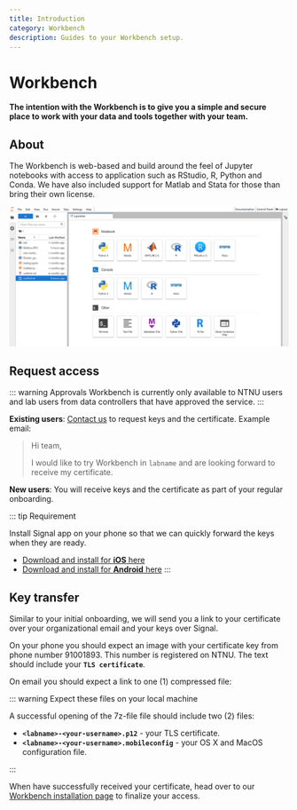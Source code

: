 ```yaml
---
title: Introduction
category: Workbench
description: Guides to your Workbench setup.
---
```


# Workbench

**The intention with the Workbench is to give you a simple and secure place to work with your data and tools together with your team.**

## About

The Workbench is web-based and build around the feel of Jupyter notebooks with access to application such as RStudio, R, Python and Conda. We have also included support for Matlab and Stata for those than bring their own license.

![hunt-lab-workbench.png](./images/hunt-lab-workbench.png)

## Request access

::: warning Approvals
Workbench is currently only available to NTNU users and lab users from data controllers that have approved the service.
:::

**Existing users**: [Contact us](/contact) to request keys and the certificate. Example email:

> Hi team,
>
> I would like to try Workbench in `labname` and are looking forward to receive my certificate.

**New users**: You will receive keys and the certificate as part of your regular onboarding.

::: tip Requirement

Install Signal app on your phone so that we can quickly forward the keys when they are ready.

- [Download and install for **iOS** here](https://itunes.apple.com/us/app/signal-private-messenger/id874139669?mt=8)
- [Download and install for **Android** here](https://play.google.com/store/apps/details?id=org.thoughtcrime.securesms&hl=en)
:::

## Key transfer

Similar to your initial onboarding, we will send you a link to your certificate over your organizational email and your keys over Signal.

On your phone you should expect an image with your certificate key from phone number 91001893. This number is registered on NTNU. The text should include your **`TLS certificate`**.

On email you should expect a link to one (1) compressed file:

::: warning Expect these files on your local machine

A successful opening of the 7z-file file should include two (2) files:

- **`<labname>-<your-username>.p12`** - your TLS certificate.
- **`<labname>-<your-username>.mobileconfig`** - your OS X and MacOS configuration file.

:::

When have successfully received your certificate, head over to our [Workbench installation page](/working-in-your-lab/workbench/installation/) to finalize your access.
